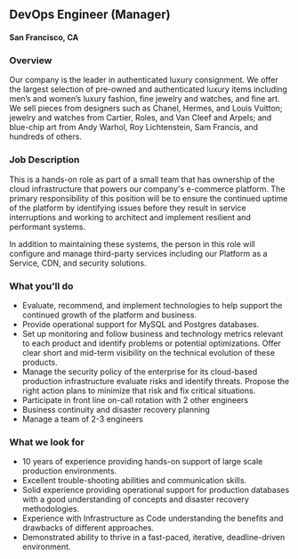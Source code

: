 ## DevOps Engineer (Manager)
#### San Francisco, CA

### Overview
Our company is the leader in authenticated luxury consignment. We offer the largest selection of pre-owned and authenticated luxury items including men’s and women’s luxury fashion, fine jewelry and watches, and fine art. We sell pieces from designers such as Chanel, Hermes, and Louis Vuitton; jewelry and watches from Cartier, Roles, and Van Cleef and Arpels; and blue-chip art from Andy Warhol, Roy Lichtenstein, Sam Francis, and hundreds of others.

### Job Description
This is a hands-on role as part of a small team that has ownership of the cloud infrastructure that powers our company's e-commerce platform. The primary responsibility of this position will be to ensure the continued uptime of the platform by identifying issues before they result in service interruptions and working to architect and implement resilient and performant systems.

In addition to maintaining these systems, the person in this role will configure and manage third-party services including our Platform as a Service, CDN, and security solutions.

### What you'll do
+ Evaluate, recommend, and implement technologies to help support the continued growth of the platform and business.
+ Provide operational support for MySQL and Postgres databases.
+ Set up monitoring and follow business and technology metrics relevant to each product and identify problems or potential optimizations. Offer clear short and mid-term visibility on the technical evolution of these products.
+ Manage the security policy of the enterprise for its cloud-based production infrastructure evaluate risks and identify threats. Propose the right action plans to minimize that risk and fix critical situations.
+ Participate in front line on-call rotation with 2 other engineers
+ Business continuity and disaster recovery planning
+ Manage a team of 2-3 engineers

### What we look for
+ 10 years of experience providing hands-on support of large scale production environments.
+ Excellent trouble-shooting abilities and communication skills.
+ Solid experience providing operational support for production databases with a good understanding of concepts and disaster recovery methodologies.
+ Experience with Infrastructure as Code understanding the benefits and drawbacks of different approaches.
+ Demonstrated ability to thrive in a fast-paced, iterative, deadline-driven environment.


